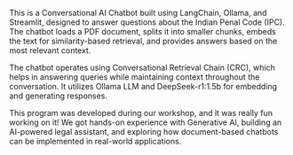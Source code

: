 This is a Conversational AI Chatbot built using LangChain, Ollama, and Streamlit, designed to answer questions about the Indian Penal Code (IPC). The chatbot loads a PDF document, splits it into smaller chunks,
embeds the text for similarity-based retrieval, and provides answers based on the most relevant context.

The chatbot operates using Conversational Retrieval Chain (CRC), which helps in answering queries while maintaining context throughout the conversation.
It utilizes Ollama LLM and DeepSeek-r1:1.5b for embedding and generating responses.

This program was developed during our workshop, and it was really fun working on it! We got hands-on experience with Generative AI,
building an AI-powered legal assistant, and exploring how document-based chatbots can be implemented in real-world applications.
